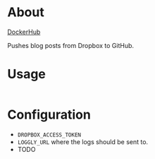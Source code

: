 # About

[DockerHub](https://cloud.docker.com/u/jakubstastny/repository/docker/jakubstastny/dropbox-wip-cleaner)

Pushes blog posts from Dropbox to GitHub.

# Usage

```sh
```

# Configuration

- `DROPBOX_ACCESS_TOKEN`
- `LOGGLY_URL` where the logs should be sent to.
- TODO

